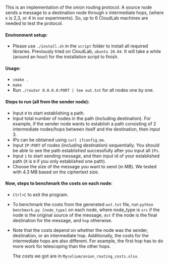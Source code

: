 This is an implementation of the onion routing protocol.
A source node sends a message to a destination node through x intermediate hops,
(where x is 2,3, or 4 in our experiments).
So, up to 6 CloudLab machines are needed to test the protocol.

#### Environment setup:
- Please use `./install.sh` in the `script` folder to install all required libraries. Previously tried on
  CloudLab, `ubuntu 20.04`. It will take a while (around an hour) for the installation script to finish.

#### Usage:
- `cmake .`
- `make`
- Run `./router 0.0.0.0:PORT | tee out.txt` for all nodes one by one.

#### Steps to run (all from the sender node):
- Input `0` to start establishing a path.
- Input total number of nodes in the path (including destination). For example,
   if the sender node wants to establish a path consisting of 2 intermediate nodes/hops between
   itself and the destination, then input 3.
- IPs can be obtained using `curl ifconfig.me`.
- Input `IP:PORT` of nodes (including destination) sequentially. You should be
   able to see the path established successfully after you input all `IPs`.
- Input `1` to start sending message, and then input id of your established
   path (it is `0` if you only established one path).
- Choose the size of the message you want to send (in MB). We tested with 4.3 MB based on the ciphertext size.

#### Now, steps to benchmark the costs on each node:
- `Ctrl+C` to exit the program.
- To benchmark the costs from the generated `out.txt` file,
  run `python benchmark.py [node_type]` on each node, where node_type is
  `src` if the node is the original source of the message,
  `dst` if the node is the final destination for the message,
  and `hop` otherwise.
- Note that the costs depend on whether the node was the sender, destination, or an intermediate hop.
  Additionally, the costs for the intermediate hops are also different. For example, the first hop has to do more work for telescoping than the other hops.

  The costs we got are in `Mycelium/onion_routing_costs.xlsx`.
